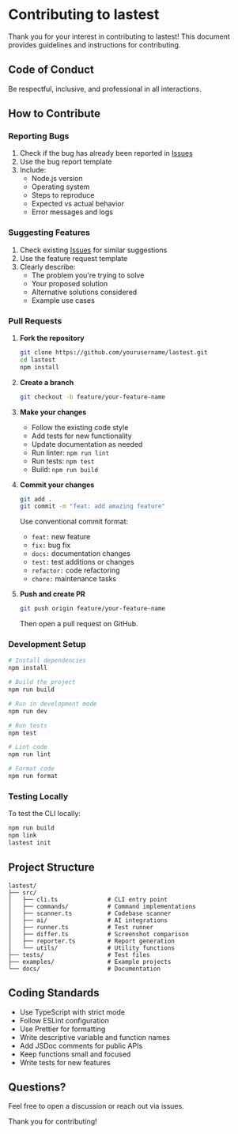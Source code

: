 # Contributing to lastest

Thank you for your interest in contributing to lastest! This document provides guidelines and instructions for contributing.

## Code of Conduct

Be respectful, inclusive, and professional in all interactions.

## How to Contribute

### Reporting Bugs

1. Check if the bug has already been reported in [Issues](https://github.com/yourusername/lastest/issues)
2. Use the bug report template
3. Include:
   - Node.js version
   - Operating system
   - Steps to reproduce
   - Expected vs actual behavior
   - Error messages and logs

### Suggesting Features

1. Check existing [Issues](https://github.com/yourusername/lastest/issues) for similar suggestions
2. Use the feature request template
3. Clearly describe:
   - The problem you're trying to solve
   - Your proposed solution
   - Alternative solutions considered
   - Example use cases

### Pull Requests

1. **Fork the repository**
   ```bash
   git clone https://github.com/yourusername/lastest.git
   cd lastest
   npm install
   ```

2. **Create a branch**
   ```bash
   git checkout -b feature/your-feature-name
   ```

3. **Make your changes**
   - Follow the existing code style
   - Add tests for new functionality
   - Update documentation as needed
   - Run linter: `npm run lint`
   - Run tests: `npm test`
   - Build: `npm run build`

4. **Commit your changes**
   ```bash
   git add .
   git commit -m "feat: add amazing feature"
   ```

   Use conventional commit format:
   - `feat:` new feature
   - `fix:` bug fix
   - `docs:` documentation changes
   - `test:` test additions or changes
   - `refactor:` code refactoring
   - `chore:` maintenance tasks

5. **Push and create PR**
   ```bash
   git push origin feature/your-feature-name
   ```
   Then open a pull request on GitHub.

### Development Setup

```bash
# Install dependencies
npm install

# Build the project
npm run build

# Run in development mode
npm run dev

# Run tests
npm test

# Lint code
npm run lint

# Format code
npm run format
```

### Testing Locally

To test the CLI locally:

```bash
npm run build
npm link
lastest init
```

## Project Structure

```
lastest/
├── src/
│   ├── cli.ts              # CLI entry point
│   ├── commands/           # Command implementations
│   ├── scanner.ts          # Codebase scanner
│   ├── ai/                 # AI integrations
│   ├── runner.ts           # Test runner
│   ├── differ.ts           # Screenshot comparison
│   ├── reporter.ts         # Report generation
│   └── utils/              # Utility functions
├── tests/                  # Test files
├── examples/               # Example projects
└── docs/                   # Documentation
```

## Coding Standards

- Use TypeScript with strict mode
- Follow ESLint configuration
- Use Prettier for formatting
- Write descriptive variable and function names
- Add JSDoc comments for public APIs
- Keep functions small and focused
- Write tests for new features

## Questions?

Feel free to open a discussion or reach out via issues.

Thank you for contributing!
